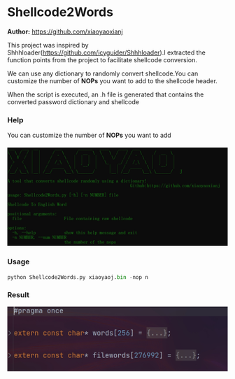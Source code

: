 # Shellcode2Words

**Author:** https://github.com/xiaoyaoxianj

  This project was inspired by Shhhloader(https://github.com/icyguider/Shhhloader).I extracted the function points from the project to facilitate shellcode conversion.
  
  We can use any dictionary to randomly convert shellcode.You can customize the number of **NOPs** you want to add to the shellcode header.
  
  When the script is executed, an .h file is generated that contains the converted password dictionary and shellcode

### Help

You can customize the number of **NOPs** you want to add

#### ![](./Shellcode2Words/help.png)

### Usage

```python
python Shellcode2Words.py xiaoyaoj.bin -nop n
```
### Result

![](./Shellcode2Words/result.png)

